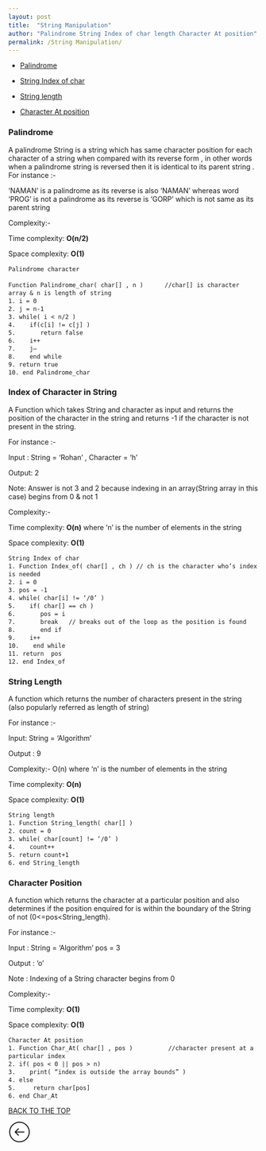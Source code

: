 ```yaml
---
layout: post
title:  "String Manipulation"
author: "Palindrome String Index of char length Character At position"
permalink: /String Manipulation/
---
```


* [Palindrome](#palindrome)


* [String Index of char](#index-of-character-in-string)


* [String length](#string-length)


* [Character At position](#character-position)


### Palindrome 

A palindrome String is a string which has same character position for each character of a string when compared with its reverse form , in other words when a palindrome string is reversed then it is identical to its parent string .
For instance :-  

‘NAMAN’ is a palindrome as its reverse is also ‘NAMAN’ whereas word ‘PROG’ is not a palindrome as its reverse is ‘GORP’ which is not same as its parent string

Complexity:-

Time complexity:  __O(n/2)__

Space complexity:  __O(1)__


```
Palindrome character

Function Palindrome_char( char[] , n )      //char[] is character array & n is length of string
1. i = 0 
2. j = n-1
3. while( i < n/2 )
4.    if(c[i] != c[j] )
5.       return false
6.    i++
7.    j—
8.    end while
9. return true
10. end Palindrome_char

```

### Index of Character in String

A Function which takes String and character as input and returns the position of the character in the string and returns -1 if the character is not present in the string.

For instance :-

Input : String = ‘Rohan’ , Character = ‘h’

Output: 2

Note: Answer is not 3 and 2 because indexing in an array(String array in this case) 
begins from 0 & not 1

Complexity:-

Time complexity:  __O(n)__   where ‘n’ is the number of elements in the string 

Space complexity:  __O(1)__ 

```
String Index of char
1. Function Index_of( char[] , ch ) // ch is the character who’s index is needed
2. i = 0
3. pos = -1
4. while( char[i] != ‘/0’ )
5.    if( char[] == ch )
6.       pos = i
7.       break   // breaks out of the loop as the position is found
8.       end if 
9.    i++
10.    end while 
11. return  pos
12. end Index_of

```

### String Length

A function which returns the number of characters present in the string (also popularly referred as length of string)

For instance :-

Input: String = ‘Algorithm’

Output : 9

Complexity:- O(n) where ‘n’ is the number of elements in the string

Time complexity: __O(n)__

Space complexity:  __O(1)__

```
String length
1. Function String_length( char[] )
2. count = 0
3. while( char[count] != ‘/0’ )
4.    count++
5. return count+1
6. end String_length  

```

### Character Position

A function which returns the character at a particular position and also determines if the position enquired for is within the boundary of the String of not (0<=pos<String_length).

For instance :-

Input : String = ‘Algorithm’ pos = 3

Output : ‘o’

Note : Indexing of a String character begins from 0

Complexity:-

Time complexity:  __O(1)__

Space complexity:  __O(1)__

```
Character At position
1. Function Char_At( char[] , pos )          //character present at a particular index
2. if( pos < 0 || pos > n)
3.    print( “index is outside the array bounds” )
4. else
5.     return char[pos]
6. end Char_At 

```

[BACK TO THE TOP](#top)                                           

 [![](/img/back.png)](/Search)
